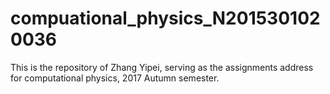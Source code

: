 # compuational_physics_N2015301020036
This is the repository of Zhang Yipei, serving as the assignments address for computational physics, 2017 Autumn semester.
